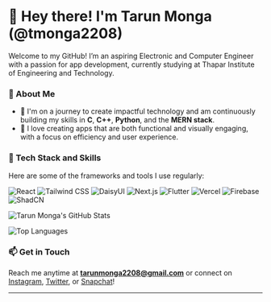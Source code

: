 # 👋 Hey there! I'm Tarun Monga (@tmonga2208)  

Welcome to my GitHub! I’m an aspiring Electronic and Computer Engineer with a passion for app development, currently studying at Thapar Institute of Engineering and Technology.  

### 🌱 About Me
- 🚀 I'm on a journey to create impactful technology and am continuously building my skills in **C**, **C++**, **Python**, and the **MERN stack**.
- 🎨 I love creating apps that are both functional and visually engaging, with a focus on efficiency and user experience.

### 🔧 Tech Stack and Skills
Here are some of the frameworks and tools I use regularly:

<p align="left">
  <img src="https://img.shields.io/badge/React-20232A?style=for-the-badge&logo=react&logoColor=61DAFB" alt="React"/>
  <img src="https://img.shields.io/badge/Tailwind_CSS-38B2AC?style=for-the-badge&logo=tailwind-css&logoColor=white" alt="Tailwind CSS"/>
  <img src="https://img.shields.io/badge/DaisyUI-5A67D8?style=for-the-badge&logo=daisyui&logoColor=white" alt="DaisyUI"/>
  <img src="https://img.shields.io/badge/Next.js-000000?style=for-the-badge&logo=nextdotjs&logoColor=white" alt="Next.js"/>
  <img src="https://img.shields.io/badge/Flutter-02569B?style=for-the-badge&logo=flutter&logoColor=white" alt="Flutter"/>
  <img src="https://img.shields.io/badge/Vercel-000000?style=for-the-badge&logo=vercel&logoColor=white" alt="Vercel"/>
  <img src="https://img.shields.io/badge/Firebase-FFCA28?style=for-the-badge&logo=firebase&logoColor=white" alt="Firebase"/>
  <img src="https://img.shields.io/badge/ShadCN-4F46E5?style=for-the-badge&logoColor=white" alt="ShadCN"/>
</p>


![Tarun Monga's GitHub Stats](https://github-readme-stats.vercel.app/api?username=tmonga2208&show_icons=true&theme=radical)


![Top Languages](https://github-readme-stats.vercel.app/api/top-langs/?username=tmonga2208&layout=compact&theme=radical)



### 📫 Get in Touch
Reach me anytime at **tarunmonga2208@gmail.com** or connect on [Instagram](https://instagram.com/tmonga2208), [Twitter](https://twitter.com/tmonga2208), or [Snapchat](https://www.snapchat.com/add/tmonga2208)!

---

